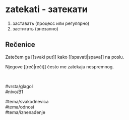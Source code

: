 # zatekati - затекати

1. заставать (процесс или регулярно)
2. застигать (внезапно)

## Rečenice

Zatečem ga [[svaki put]] kako [[spavati|spava]] na poslu.

Njegove [[reč|reči]] često me zatekaju nespremnog.

<br>

#vrsta/glagol  
#nivo/B1  

#tema/svakodnevica  
#tema/odnosi  
#tema/iznenađenje  
